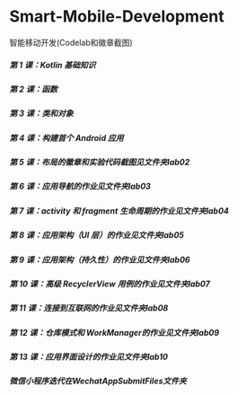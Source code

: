 # Smart-Mobile-Development

智能移动开发(Codelab和徽章截图)

##### 第 1 课：Kotlin 基础知识

##### 第 2 课：函数

##### 第 3 课：类和对象

##### 第 4 课：构建首个 Android 应用

##### 第 5 课：布局的徽章和实验代码截图见文件夹lab02

##### 第 6 课：应用导航的作业见文件夹lab03

##### 第 7 课：activity 和 fragment 生命周期的作业见文件夹lab04

##### 第 8 课：应用架构（UI 层）的作业见文件夹lab05

##### 第 9 课：应用架构（持久性）的作业见文件夹lab06

##### 第 10 课：高级 RecyclerView 用例的作业见文件夹lab07

##### 第 11 课：连接到互联网的作业见文件夹lab08

##### 第 12 课：仓库模式和 WorkManager的作业见文件夹lab09

##### 第 13 课：应用界面设计的作业见文件夹lab10

##### 微信小程序迭代在WechatAppSubmitFiles文件夹

